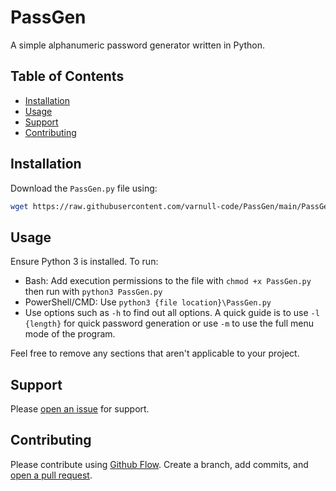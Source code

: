 # PassGen

A simple alphanumeric password generator written in Python.

## Table of Contents

- [Installation](#installation)
- [Usage](#usage)
- [Support](#support)
- [Contributing](#contributing)

## Installation

Download the ``PassGen.py`` file using:

```sh
wget https://raw.githubusercontent.com/varnull-code/PassGen/main/PassGen.py
```

## Usage

Ensure Python 3 is installed.
To run:
- Bash: Add execution permissions to the file with ``chmod +x PassGen.py`` then run with ``python3 PassGen.py``
- PowerShell/CMD: Use ``python3 {file location}\PassGen.py``
- Use options such as ``-h`` to find out all options. A quick guide is to use ``-l {length}`` for quick password generation or use ``-m`` to use the full menu mode of the program.

Feel free to remove any sections that aren't applicable to your project.

## Support

Please [open an issue](https://github.com/fraction/readme-boilerplate/issues/new) for support.

## Contributing

Please contribute using [Github Flow](https://guides.github.com/introduction/flow/). Create a branch, add commits, and [open a pull request](https://github.com/fraction/readme-boilerplate/compare/).
